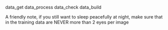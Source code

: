 data_get
data_process
data_check
data_build

A friendly note, if you still want to sleep peacefully at night, make sure that in the training data are NEVER more than 2 eyes per image